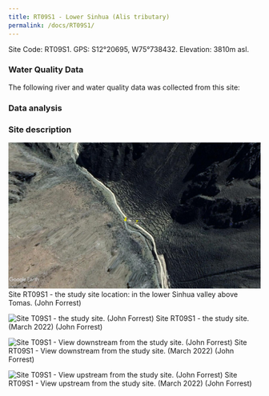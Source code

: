 ```yaml
---
title: RT09S1 - Lower Sinhua (Alis tributary)
permalink: /docs/RT09S1/
---
```



Site Code: RT09S1.  GPS: S12°20695, W75°738432. Elevation:
3810m asl.


### Water Quality Data

The following river and water quality data was collected from this site:



### Data analysis



### Site description




![Site RT09S1 - the study site location. (John Forrest)](/assets/SiteDescriptions/T9/RT9(Sinhua).jpg)
Site RT09S1 - the study site location: in the lower Sinhua valley above Tomas. (John Forrest)


![Site T09S1 - the study site. (John Forrest)](/assets/SiteDescriptions/T9/T9SStudysite.jpg)
Site RT09S1 - the study site. (March 2022) (John Forrest)


![Site T09S1 - View downstream from the study site. (John Forrest)](/assets/SiteDescriptions/T9/T9SViewdownstream.jpg)
Site RT09S1 - View downstream from the study site. (March 2022) (John Forrest)


![Site T09S1 - View upstream from the study site. (John Forrest)](/assets/SiteDescriptions/T9/T9SViewupstream.jpg)
Site RT09S1 - View upstream from the study site. (March 2022) (John Forrest)

